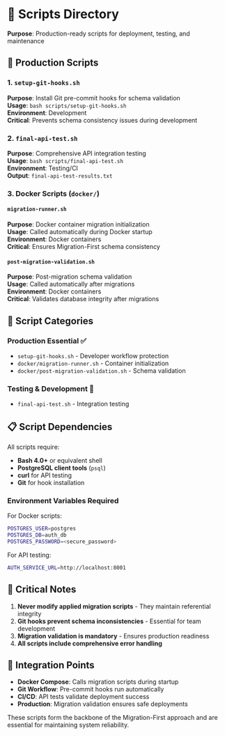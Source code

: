 # 📜 Scripts Directory

**Purpose**: Production-ready scripts for deployment, testing, and maintenance

## 🚀 Production Scripts

### 1. `setup-git-hooks.sh`
**Purpose**: Install Git pre-commit hooks for schema validation  
**Usage**: `bash scripts/setup-git-hooks.sh`  
**Environment**: Development  
**Critical**: Prevents schema consistency issues during development

### 2. `final-api-test.sh`
**Purpose**: Comprehensive API integration testing  
**Usage**: `bash scripts/final-api-test.sh`  
**Environment**: Testing/CI  
**Output**: `final-api-test-results.txt`

### 3. Docker Scripts (`docker/`)

#### `migration-runner.sh`
**Purpose**: Docker container migration initialization  
**Usage**: Called automatically during Docker startup  
**Environment**: Docker containers  
**Critical**: Ensures Migration-First schema consistency

#### `post-migration-validation.sh`
**Purpose**: Post-migration schema validation  
**Usage**: Called automatically after migrations  
**Environment**: Docker containers  
**Critical**: Validates database integrity after migrations

## 🔧 Script Categories

### Production Essential ✅
- `setup-git-hooks.sh` - Developer workflow protection
- `docker/migration-runner.sh` - Container initialization
- `docker/post-migration-validation.sh` - Schema validation

### Testing & Development 🧪
- `final-api-test.sh` - Integration testing

## 📋 Script Dependencies

All scripts require:
- **Bash 4.0+** or equivalent shell
- **PostgreSQL client tools** (`psql`)
- **curl** for API testing
- **Git** for hook installation

### Environment Variables Required

For Docker scripts:
```bash
POSTGRES_USER=postgres
POSTGRES_DB=auth_db
POSTGRES_PASSWORD=<secure_password>
```

For API testing:
```bash
AUTH_SERVICE_URL=http://localhost:8001
```

## 🚨 Critical Notes

1. **Never modify applied migration scripts** - They maintain referential integrity
2. **Git hooks prevent schema inconsistencies** - Essential for team development
3. **Migration validation is mandatory** - Ensures production readiness
4. **All scripts include comprehensive error handling**

## 🔗 Integration Points

- **Docker Compose**: Calls migration scripts during startup
- **Git Workflow**: Pre-commit hooks run automatically
- **CI/CD**: API tests validate deployment success
- **Production**: Migration validation ensures safe deployments

These scripts form the backbone of the Migration-First approach and are essential for maintaining system reliability.
